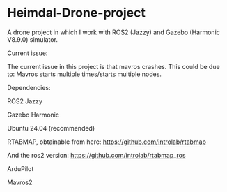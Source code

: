 # Heimdal-Drone-project
A drone project in which I work with ROS2 (Jazzy) and Gazebo (Harmonic V8.9.0) simulator.

Current issue:

The current issue in this project is that mavros crashes. This could be due to: Mavros starts multiple times/starts multiple nodes.

Dependencies:

ROS2 Jazzy

Gazebo Harmonic

Ubuntu 24.04 (recommended)

RTABMAP, obtainable from here: https://github.com/introlab/rtabmap

And the ros2 version: https://github.com/introlab/rtabmap_ros

ArduPilot

Mavros2

